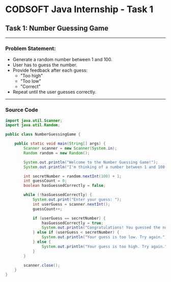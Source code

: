 # CODSOFT Java Internship - Task 1

##  Task 1: Number Guessing Game

---

###  Problem Statement:

- Generate a random number between 1 and 100.
- User has to guess the number.
- Provide feedback after each guess:
  - "Too high"
  - "Too low"
  - "Correct"
- Repeat until the user guesses correctly.

---

### Source Code

```java
import java.util.Scanner;
import java.util.Random;

public class NumberGuessingGame {

    public static void main(String[] args) {
        Scanner scanner = new Scanner(System.in);
        Random random = new Random();

        System.out.println("Welcome to the Number Guessing Game!");
        System.out.println("I'm thinking of a number between 1 and 100.");

        int secretNumber = random.nextInt(100) + 1;
        int guessCount = 0;
        boolean hasGuessedCorrectly = false;

        while (!hasGuessedCorrectly) {
            System.out.print("Enter your guess: ");
            int userGuess = scanner.nextInt();
            guessCount++;

            if (userGuess == secretNumber) {
                hasGuessedCorrectly = true;
                System.out.println("Congratulations! You guessed the number in " + guessCount + " tries.");
            } else if (userGuess < secretNumber) {
                System.out.println("Your guess is too low. Try again.");
            } else {
                System.out.println("Your guess is too high. Try again.");
            }
        }

        scanner.close();
    }
}
